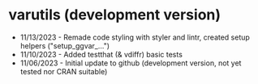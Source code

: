 # varutils (development version)

* 11/13/2023 - Remade code styling with styler and lintr, created setup helpers ("setup_ggvar_...")
* 11/10/2023 - Added testthat (& vdiffr) basic tests
* 11/06/2023 - Initial update to github (development version, not yet tested nor CRAN suitable)
